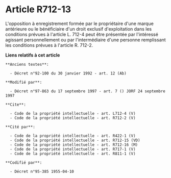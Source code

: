 # Article R712-13

L'opposition à enregistrement formée par le propriétaire d'une marque antérieure ou le bénéficiaire d'un droit exclusif
d'exploitation dans les conditions prévues à l'article L. 712-4 peut être présentée par l'intéressé agissant personnellement
ou par l'intermédiaire d'une personne remplissant les conditions prévues à l'article R. 712-2.

**Liens relatifs à cet article**

	**Anciens textes**:

	  - Décret n°92-100 du 30 janvier 1992 - art. 12 (Ab)

	**Modifié par**:

	  - Décret n°97-863 du 17 septembre 1997 - art. 7 () JORF 24 septembre 1997

	**Cite**:

	  - Code de la propriété intellectuelle - art. L712-4 (V)
	  - Code de la propriété intellectuelle - art. R712-2 (V)

	**Cité par**:

	  - Code de la propriété intellectuelle - art. R422-1 (V)
	  - Code de la propriété intellectuelle - art. R712-15 (VD)
	  - Code de la propriété intellectuelle - art. R712-16 (M)
	  - Code de la propriété intellectuelle - art. R717-1 (V)
	  - Code de la propriété intellectuelle - art. R811-1 (V)

	**Codifié par**:

	  - Décret n°95-385 1955-04-10
